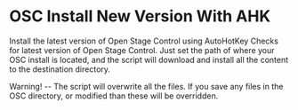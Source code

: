 # OSC Install New Version With AHK

Install the latest version of Open Stage Control using AutoHotKey
Checks for latest version of Open Stage Control. Just set the path of where your OSC install is located, and the script will download and install all the content to the destination directory.

Warning! -- The script will overwrite all the files. If you save any files in the OSC directory, or modified than these will be overridden.
